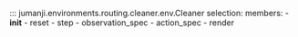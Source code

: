 ::: jumanji.environments.routing.cleaner.env.Cleaner
    selection:
      members:
        - __init__
        - reset
        - step
        - observation_spec
        - action_spec
        - render
